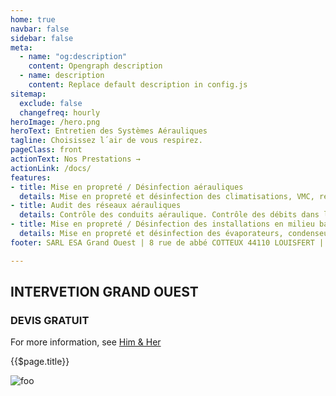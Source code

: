 ```yaml
---
home: true
navbar: false
sidebar: false
meta:
  - name: "og:description"
    content: Opengraph description
  - name: description
    content: Replace default description in config.js
sitemap:
  exclude: false
  changefreq: hourly
heroImage: /hero.png
heroText: Entretien des Systèmes Aérauliques
tagline: Choisissez l´air de vous respirez.
pageClass: front
actionText: Nos Prestations →
actionLink: /docs/
features:
- title: Mise en propreté / Désinfection aérauliques
  details: Mise en propreté et désinfection des climatisations, VMC, reprises, soufflages, aérothermes, CTA, gaine textiles.
- title: Audit des réseaux aérauliques
  details: Contrôle des conduits aéraulique. Contrôle des débits dans les locaux spécifiques et non spécifique selon réglementation en vigueur. Contrôle du taux d'empoussièrement.
- title: Mise en propreté / Désinfection des installations en milieu basse température
  details: Mise en propreté et désinfection des évaporateurs, condenseurs, tours aéroréfrigérantes et des gaines textiles.
footer: SARL ESA Grand Ouest | 8 rue de abbé COTTEUX 44110 LOUISFERT | Copyright © 2019-present Him and Her

---
```



## INTERVETION GRAND OUEST

### DEVIS GRATUIT



For more information, see [Him & Her](https://himandher.me)

{{$page.title}}

<div class="highlighted">
    <TextMagic/>
</div>
<img :src="$withBase('/logo.png')" alt="foo">
